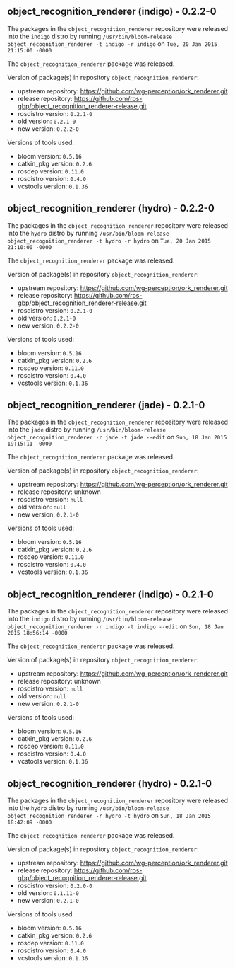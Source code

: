 ## object_recognition_renderer (indigo) - 0.2.2-0

The packages in the `object_recognition_renderer` repository were released into the `indigo` distro by running `/usr/bin/bloom-release object_recognition_renderer -t indigo -r indigo` on `Tue, 20 Jan 2015 21:15:00 -0000`

The `object_recognition_renderer` package was released.

Version of package(s) in repository `object_recognition_renderer`:
- upstream repository: https://github.com/wg-perception/ork_renderer.git
- release repository: https://github.com/ros-gbp/object_recognition_renderer-release.git
- rosdistro version: `0.2.1-0`
- old version: `0.2.1-0`
- new version: `0.2.2-0`

Versions of tools used:
- bloom version: `0.5.16`
- catkin_pkg version: `0.2.6`
- rosdep version: `0.11.0`
- rosdistro version: `0.4.0`
- vcstools version: `0.1.36`


## object_recognition_renderer (hydro) - 0.2.2-0

The packages in the `object_recognition_renderer` repository were released into the `hydro` distro by running `/usr/bin/bloom-release object_recognition_renderer -t hydro -r hydro` on `Tue, 20 Jan 2015 21:10:00 -0000`

The `object_recognition_renderer` package was released.

Version of package(s) in repository `object_recognition_renderer`:
- upstream repository: https://github.com/wg-perception/ork_renderer.git
- release repository: https://github.com/ros-gbp/object_recognition_renderer-release.git
- rosdistro version: `0.2.1-0`
- old version: `0.2.1-0`
- new version: `0.2.2-0`

Versions of tools used:
- bloom version: `0.5.16`
- catkin_pkg version: `0.2.6`
- rosdep version: `0.11.0`
- rosdistro version: `0.4.0`
- vcstools version: `0.1.36`


## object_recognition_renderer (jade) - 0.2.1-0

The packages in the `object_recognition_renderer` repository were released into the `jade` distro by running `/usr/bin/bloom-release object_recognition_renderer -r jade -t jade --edit` on `Sun, 18 Jan 2015 19:15:11 -0000`

The `object_recognition_renderer` package was released.

Version of package(s) in repository `object_recognition_renderer`:
- upstream repository: https://github.com/wg-perception/ork_renderer.git
- release repository: unknown
- rosdistro version: `null`
- old version: `null`
- new version: `0.2.1-0`

Versions of tools used:
- bloom version: `0.5.16`
- catkin_pkg version: `0.2.6`
- rosdep version: `0.11.0`
- rosdistro version: `0.4.0`
- vcstools version: `0.1.36`


## object_recognition_renderer (indigo) - 0.2.1-0

The packages in the `object_recognition_renderer` repository were released into the `indigo` distro by running `/usr/bin/bloom-release object_recognition_renderer -r indigo -t indigo --edit` on `Sun, 18 Jan 2015 18:56:14 -0000`

The `object_recognition_renderer` package was released.

Version of package(s) in repository `object_recognition_renderer`:
- upstream repository: https://github.com/wg-perception/ork_renderer.git
- release repository: unknown
- rosdistro version: `null`
- old version: `null`
- new version: `0.2.1-0`

Versions of tools used:
- bloom version: `0.5.16`
- catkin_pkg version: `0.2.6`
- rosdep version: `0.11.0`
- rosdistro version: `0.4.0`
- vcstools version: `0.1.36`


## object_recognition_renderer (hydro) - 0.2.1-0

The packages in the `object_recognition_renderer` repository were released into the `hydro` distro by running `/usr/bin/bloom-release object_recognition_renderer -r hydro -t hydro` on `Sun, 18 Jan 2015 18:42:09 -0000`

The `object_recognition_renderer` package was released.

Version of package(s) in repository `object_recognition_renderer`:
- upstream repository: https://github.com/wg-perception/ork_renderer.git
- release repository: https://github.com/ros-gbp/object_recognition_renderer-release.git
- rosdistro version: `0.2.0-0`
- old version: `0.1.11-0`
- new version: `0.2.1-0`

Versions of tools used:
- bloom version: `0.5.16`
- catkin_pkg version: `0.2.6`
- rosdep version: `0.11.0`
- rosdistro version: `0.4.0`
- vcstools version: `0.1.36`


